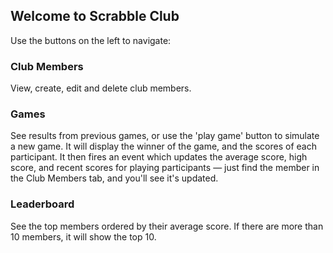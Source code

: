 ## Welcome to Scrabble Club

Use the buttons on the left to navigate:

### Club Members

View, create, edit and delete club members.

### Games

See results from previous games, or use the 'play game' button to simulate a new game. It will display the winner of the
game, and the scores of each participant. It then fires an event which updates the average score, high score, and recent
scores for playing participants — just find the member in the Club Members tab, and you'll see it's updated.

### Leaderboard

See the top members ordered by their average score. If there are more than 10 members, it will show the top 10.
